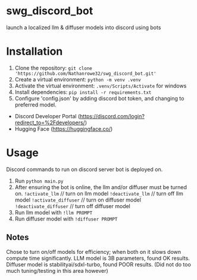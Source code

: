 <h1><b>swg_discord_bot</b></h1>

launch a localized llm & diffuser models into discord using bots

<h1> Installation </h1>

1. Clone the repository: `git clone 'https://github.com/Nathanrowe32/swg_discord_bot.git'`
2. Create a virtual environment: `python -m venv .venv`
3. Activate the virtual environment: `.venv/Scripts/Activate` for windows
4. Install dependencies: `pip install -r requirements.txt`
5. Configure 'config.json' by adding discord bot token, and changing to preferred model.
  -  Discord Developer Portal (https://discord.com/login?redirect_to=%2Fdevelopers/)
  -  Hugging Face (https://huggingface.co/)

<h1> Usage </h1>

Discord commands to run on discord server bot is deployed on.

1. Run `python main.py`
2. After ensuring the bot is online, the llm and/or diffuser must be turned on.
   `!activate_llm` // turn on llm model
   `!deactivate_llm` // turn off llm model
   `!activate_diffuser` // turn on diffuser model
   `!deactivate_diffuser` // turn off diffuser model
3. Run llm model with `!llm PROMPT`
4. Run diffuser model with `!diffuser PROMPT`

<h2> Notes </h2>
Chose to turn on/off models for efficiency; when both on it slows down compute time significantly.
LLM model is 3B parameters, found OK results.
Diffuser model is stabilityai/sdxl-turbo, found POOR results. (Did not do too much tuning/testing in this area however)
